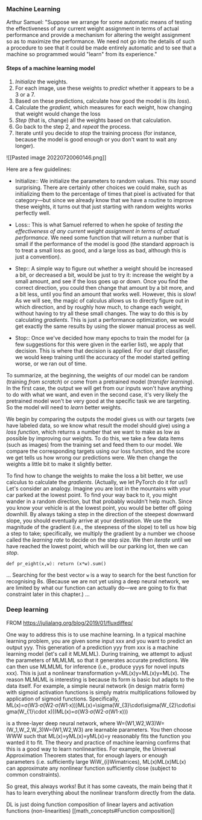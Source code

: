 ### Machine Learning

Arthur Samuel: "Suppose we arrange for some automatic means of testing the effectiveness of any current weight assignment in terms of actual performance and provide a mechanism for altering the weight assignment so as to maximize the performance. We need not go into the details of such a procedure to see that it could be made entirely automatic and to see that a machine so programmed would "learn" from its experience."


#### Steps of a machine learning model 
  

1. *Initialize* the weights.
1. For each image, use these weights to *predict* whether it appears to be a 3 or a 7.
1. Based on these predictions, calculate how good the model is (its *loss*).
1. Calculate the *gradient*, which measures for each weight, how changing that weight would change the loss
1. *Step* (that is, change) all the weights based on that calculation.
1. Go back to the step 2, and *repeat* the process.
1. Iterate until you decide to *stop* the training process (for instance, because the model is good enough or you don't want to wait any longer).


![[Pasted image 20220720060146.png]]


Here are a few guidelines:

  

- Initialize:: We initialize the parameters to random values. This may sound surprising. There are certainly other choices we could make, such as initializing them to the percentage of times that pixel is activated for that category—but since we already know that we have a routine to improve these weights, it turns out that just starting with random weights works perfectly well.

- Loss:: This is what Samuel referred to when he spoke of *testing the effectiveness of any current weight assignment in terms of actual performance*. We need some function that will return a number that is small if the performance of the model is good (the standard approach is to treat a small loss as good, and a large loss as bad, although this is just a convention).

- Step:: A simple way to figure out whether a weight should be increased a bit, or decreased a bit, would be just to try it: increase the weight by a small amount, and see if the loss goes up or down. Once you find the correct direction, you could then change that amount by a bit more, and a bit less, until you find an amount that works well. However, this is slow! As we will see, the magic of calculus allows us to directly figure out in which direction, and by roughly how much, to change each weight, without having to try all these small changes. The way to do this is by calculating *gradients*. This is just a performance optimization, we would get exactly the same results by using the slower manual process as well.

- Stop:: Once we've decided how many epochs to train the model for (a few suggestions for this were given in the earlier list), we apply that decision. This is where that decision is applied. For our digit classifier, we would keep training until the accuracy of the model started getting worse, or we ran out of time.






To summarize, at the beginning, the weights of our model can be random (training *from scratch*) or come from a pretrained model (*transfer learning*). In the first case, the output we will get from our inputs won't have anything to do with what we want, and even in the second case, it's very likely the pretrained model won't be very good at the specific task we are targeting. So the model will need to *learn* better weights.

We begin by comparing the outputs the model gives us with our targets (we have labeled data, so we know what result the model should give) using a *loss function*, which returns a number that we want to make as low as possible by improving our weights. To do this, we take a few data items (such as images) from the training set and feed them to our model. We compare the corresponding targets using our loss function, and the score we get tells us how wrong our predictions were. We then change the weights a little bit to make it slightly better.

To find how to change the weights to make the loss a bit better, we use calculus to calculate the *gradients*. (Actually, we let PyTorch do it for us!) Let's consider an analogy. Imagine you are lost in the mountains with your car parked at the lowest point. To find your way back to it, you might wander in a random direction, but that probably wouldn't help much. Since you know your vehicle is at the lowest point, you would be better off going downhill. By always taking a step in the direction of the steepest downward slope, you should eventually arrive at your destination. We use the magnitude of the gradient (i.e., the steepness of the slope) to tell us how big a step to take; specifically, we multiply the gradient by a number we choose called the *learning rate* to decide on the step size. We then *iterate* until we have reached the lowest point, which will be our parking lot, then we can *stop*.






```
def pr_eight(x,w): return (x*w).sum()
```
... Searching for the best vector `w` is a way to search for the best function for recognising 8s. (Because we are not yet using a deep neural network, we are limited by what our function can actually do—we are going to fix that constraint later in this chapter.) ...



### Deep learning
FROM https://julialang.org/blog/2019/01/fluxdiffeq/ 

One way to address this is to use machine learning. In a typical machine learning problem, you are given some input xxx and you want to predict an output yyy. This generation of a prediction yyy from xxx is a machine learning model (let's call it MLMLML). During training, we attempt to adjust the parameters of MLMLML so that it generates accurate predictions. We can then use MLMLML for inference (i.e., produce yyys for novel inputs xxx). This is just a nonlinear transformation y=ML(x)y=ML(x)y=ML(x). The reason MLMLML is interesting is because its form is basic but adapts to the data itself. For example, a simple neural network (in design matrix form) with sigmoid activation functions is simply matrix multiplications followed by application of sigmoid functions. Specifically,
ML(x)=σ(W3⋅σ(W2⋅σ(W1⋅x)))ML(x)=\sigma(W_{3}\cdot\sigma(W_{2}\cdot\sigma(W_{1}\cdot x)))ML(x)=σ(W3​⋅σ(W2​⋅σ(W1​⋅x)))

is a three-layer deep neural network, where W=(W1,W2,W3)W=(W_1,W_2,W_3)W=(W1​,W2​,W3​) are learnable parameters. You then choose WWW such that ML(x)=yML(x)=yML(x)=y reasonably fits the function you wanted it to fit. The theory and practice of machine learning confirms that this is a good way to learn nonlinearities. For example, the Universal Approximation Theorem states that, for enough layers or enough parameters (i.e. sufficiently large WiW_{i}Wi​ matrices), ML(x)ML(x)ML(x) can approximate any nonlinear function sufficiently close (subject to common constraints).

So great, this always works! But it has some caveats, the main being that it has to learn everything about the nonlinear transform directly from the data.







DL is just doing function composition of linear layers and activation functions (non-linearities) [[math_concepts#Function composition]]
